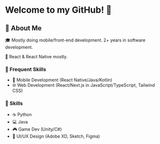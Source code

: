 # Welcome to my GitHub! 👋

## 🚀 About Me

🎓 Mostly doing mobile/front-end development. 2+ years in software development.

📱	React & React Native mostly.

### 🌟 Frequent Skills

- 📱 Mobile Development (React Native/Java/Kotlin)
- 🌐 Web Development (React/Next.js in JavaScript/TypeScript, Tailwind CSS)

### 📝 Skills 
	
- ☕ Python
- 💻 Java
- 🎮 Game Dev (Unity/C#)
- 🎨 UI/UX Design (Adobe XD, Sketch, Figma)
